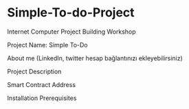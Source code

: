 # Simple-To-do-Project
Internet Computer Project Building Workshop

Project Name: Simple To-Do

About me (LinkedIn, twitter hesap bağlantınızı ekleyebilirsiniz)

Project Description

Smart Contract Address

Installation Prerequisites
